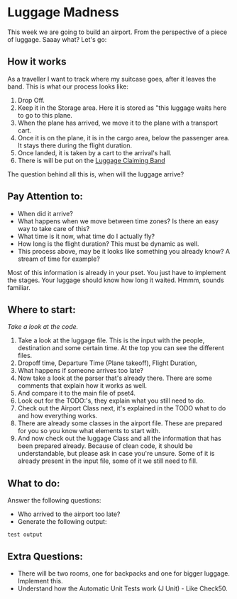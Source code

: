 # Luggage Madness
This week we are going to build an airport. From the perspective of a piece of luggage. Saaay what? Let's go:

## How it works
As a traveller I want to track where my suitcase goes, after it leaves the band. This is what our process looks like:
1. Drop Off.
2. Keep it in the Storage area. Here it is stored as "this luggage waits here to go to this plane. 
3. When the plane has arrived, we move it to the plane with a transport cart. 
3. Once it is on the plane, it is in the cargo area, below the passenger area. It stays there during the flight duration.
4. Once landed, it is taken by a cart to the arrival's hall. 
5. There is will be put on the [Luggage Claiming Band](https://youtu.be/EiVPQp1Q_Zs)

The question behind all this is, when will the luggage arrive?
## Pay Attention to:
* When did it arrive?
* What happens when we move between time zones? Is there an easy way to take care of this?
* What time is it now, what time do I actually fly?
* How long is the flight duration? This must be dynamic as well.
* This process above, may be it looks like something you already know? A stream of time for example?

Most of this information is already in your pset. You just have to implement the stages. 
Your luggage should know how long it waited. Hmmm, sounds familiar. 
## Where to start:
_Take a look at the code._ 
1. Take a look at the luggage file. This is the input with the people, destination and some certain time. At the top you can see the different files. 
2. Dropoff time, Departure Time (Plane takeoff), Flight Duration, 
3. What happens if someone arrives too late? 
4. Now take a look at the parser that's already there. There are some comments that explain how it works as well. 
5. And compare it to the main file of pset4. 
6. Look out for the TODO:'s, they explain what you still need to do. 
7. Check out the Airport Class next, it's explained in the TODO what to do and how everything works. 
8. There are already some classes in the airport file. These are prepared for you so you know what elements to start with. 
9. And now check out the luggage Class and all the information that has been prepared already. Because of clean code, it should be understandable, but please ask in case you're unsure. Some of it is already present in the input file, some of it we still need to fill.

## What to do:
Answer the following questions:
* Who arrived to the airport too late?
* Generate the following output:

```test output```

## Extra Questions:

* There will be two rooms, one for backpacks and one for bigger luggage. Implement this.
* Understand how the Automatic Unit Tests work (J Unit) - Like Check50. 

